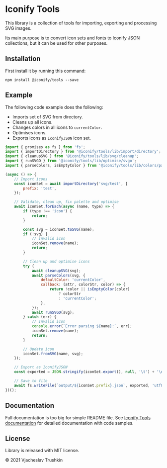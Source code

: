 # Iconify Tools

This library is a collection of tools for importing, exporting and processing SVG images.

Its main purpose is to convert icon sets and fonts to Iconify JSON collections, but it can be used for other purposes.

## Installation

First install it by running this command:

```
npm install @iconify/tools --save
```

## Example

The following code example does the following:

-   Imports set of SVG from directory.
-   Cleans up all icons.
-   Changes colors in all icons to `currentColor`.
-   Optimises icons.
-   Exports icons as `IconifyJSON` icon set.

```js
import { promises as fs } from 'fs';
import { importDirectory } from '@iconify/tools/lib/import/directory';
import { cleanupSVG } from '@iconify/tools/lib/svg/cleanup';
import { runSVGO } from '@iconify/tools/lib/optimise/svgo';
import { parseColors, isEmptyColor } from '@iconify/tools/lib/colors/parse';

(async () => {
	// Import icons
	const iconSet = await importDirectory('svg/test', {
		prefix: 'test',
	});

	// Validate, clean up, fix palette and optimise
	await iconSet.forEach(async (name, type) => {
		if (type !== 'icon') {
			return;
		}

		const svg = iconSet.toSVG(name);
		if (!svg) {
			// Invalid icon
			iconSet.remove(name);
			return;
		}

		// Clean up and optimise icons
		try {
			await cleanupSVG(svg);
			await parseColors(svg, {
				defaultColor: 'currentColor',
				callback: (attr, colorStr, color) => {
					return !color || isEmptyColor(color)
						? colorStr
						: 'currentColor';
				},
			});
			await runSVGO(svg);
		} catch (err) {
			// Invalid icon
			console.error(`Error parsing ${name}:`, err);
			iconSet.remove(name);
			return;
		}

		// Update icon
		iconSet.fromSVG(name, svg);
	});

	// Export as IconifyJSON
	const exported = JSON.stringify(iconSet.export(), null, '\t') + '\n';

	// Save to file
	await fs.writeFile(`output/${iconSet.prefix}.json`, exported, 'utf8');
})();
```

## Documentation

Full documentation is too big for simple README file. See [Iconify Tools documentation](https://docs.iconify.design/tools/tools2/) for detailed documentation with code samples.

## License

Library is released with MIT license.

© 2021 Vjacheslav Trushkin
